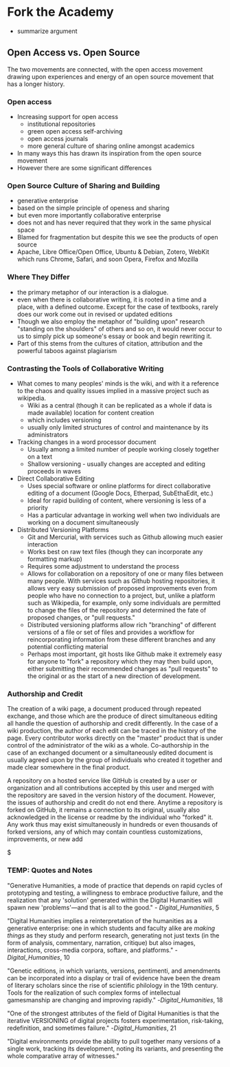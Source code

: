 Fork the Academy
================

* summarize argument

Open Access vs. Open Source 
-------------------------

The two movements are connected, with the open access movement drawing upon experiences and energy of an open source movement that has a longer history.

### Open access

* Increasing support for open access
	* institutional repositories
	* green open access self-archiving
	* open access journals
	* more general culture of sharing online amongst academics
* In many ways this has drawn its inspiration from the open source movement
* However there are some significant differences 

### Open Source Culture of Sharing and Building

* generative enterprise
* based on the simple principle of openess and sharing
* but even more importantly collaborative enterprise
* does not and has never required that they work in the same physical space
* Blamed for fragmentation but despite this we see the products of open source
* Apache, Libre Office/Open Office, Ubuntu & Debian, Zotero, WebKit which runs Chrome, Safari, and soon Opera, Firefox and Mozilla

### Where They Differ

* the primary metaphor of our interaction is a dialogue. 
* even when there is collaborative writing, it is rooted in a time and a place, with a defined outcome. Except for the case of textbooks, rarely does our work come out in revised or updated editions
* Though we also employ the metaphor of "building upon" research "standing on the shoulders" of others and so on, it would never occur to us to simply pick up someone's essay or book and begin rewriting it.
* Part of this stems from the cultures of citation, attribution and the powerful taboos against plagiarism 

### Contrasting the Tools of Collaborative Writing

* What comes to many peoples' minds is the wiki, and with it a reference to the chaos and quality issues implied in a massive project such as wikipedia.
	* Wiki as a central (though it can be replicated as a whole if data is made available) location for content creation 
	* which includes versioning
	* usually only limited structures of control and maintenance by its administrators
* Tracking changes in a word processor document
	* Usually among a limited number of people working closely together on a text
	* Shallow versioning - usually changes are accepted and editing proceeds in waves
* Direct Collaborative Editing
	* Uses special software or online platforms for direct collaborative editing of a document (Google Docs, Etherpad, SubEthaEdit, etc.)
	* Ideal for rapid building of content, where versioning is less of a priority
	* Has a particular advantage in working well when two individuals are working on a document simultaneously
* Distributed Versioning Platforms
	* Git and Mercurial, with services such as Github allowing much easier interaction
	* Works best on raw text files (though they can incorporate any formatting markup)
	* Requires some adjustment to understand the process
	* Allows for collaboration on a repository of one or many files between many people. With services such as Github hosting repositories, it allows very easy submission of proposed improvements even from people who have no connection to a project, but, unlike a platform such as Wikipedia, for example, only some individuals are permitted to change the files of the repository and determined the fate of proposed changes, or "pull requests."
	* Distributed versioning platforms allow rich "branching" of different versions of a file or set of files and provides a workflow for reincorporating information from these different branches and any potential conflicting material
	* Perhaps most important, git hosts like Github make it extremely easy for anyone to "fork" a repository which they may then build upon, either submitting their recommended changes as "pull requests" to the original or as the start of a new direction of development.

### Authorship and Credit

The creation of a wiki page, a document produced through repeated exchange, and those which are the produce of direct simultaneous editing all handle the question of authorship and credit differently. In the case of a wiki production, the author of each edit can be traced in the history of the page. Every contributor works directly on the "master" product that is under control of the administrator of the wiki as a whole. Co-authorship in the case of an exchanged document or a simultaneously edited document is usually agreed upon by the group of individuals who created it together and made clear somewhere in the final product.

A repository on a hosted service like GitHub is created by a user or organization and all contributions accepted by this user and merged with the repository are saved in the version history of the document. However, the issues of authorship and credit do not end there. Anytime a repository is forked on GitHub, it remains a connection to its original, usually also acknowledged in the license or readme by the individual who "forked" it. Any work thus may exist simultaneously in hundreds or even thousands of forked versions, any of which may contain countless customizations, improvements, or new add

$$$$$$$$$$$$$$$$$$$$$$$$$
	


### TEMP: Quotes and Notes

"Generative Humanities, a mode of practice that depends on rapid cycles of prototyping and testing, a willingness to embrace productive failure, and the realization that any 'solution' generated within the Digital Humanities will spawn new 'problems'—and that is all to the good." - *Digital_Humanities*, 5

"Digital Humanities implies a reinterpretation of the humanities as a generative enterprise: one in which students and faculty alike are *making things* as they study and perform research, generating not just texts (in the form of analysis, commentary, narration, critique) but also images, interactions, cross-media corpora, softare, and platforms." -*Digital_Humanities*, 10

"Genetic editions, in which variants, versions, pentimenti, and amendments can be incorporated into a display or trail of evidence have been the dream of literary scholars since the rise of scientific philology in the 19th century. Tools for the realization of such complex forms of intellectual gamesmanship are changing and improving rapidly." -*Digital_Humanities*, 18

"One of the strongest attributes of the field of Digital Humanities is that the iterative VERSIONING of digital projects fosters experimentation, risk-taking, redefinition, and sometimes failure." -*Digital_Humanities*, 21

"Digital environments provide the ability to pull together many versions of a single work, tracking its development, noting its variants, and presenting the whole comparative array of witnesses."

